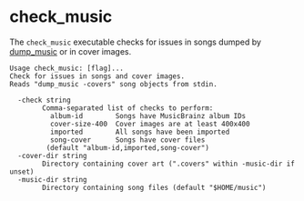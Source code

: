 # check\_music

The `check_music` executable checks for issues in songs dumped by
[dump_music](../dump_music) or in cover images.

```
Usage check_music: [flag]...
Check for issues in songs and cover images.
Reads "dump_music -covers" song objects from stdin.

  -check string
        Comma-separated list of checks to perform:
          album-id        Songs have MusicBrainz album IDs
          cover-size-400  Cover images are at least 400x400
          imported        All songs have been imported
          song-cover      Songs have cover files
         (default "album-id,imported,song-cover")
  -cover-dir string
        Directory containing cover art (".covers" within -music-dir if unset)
  -music-dir string
        Directory containing song files (default "$HOME/music")
```
